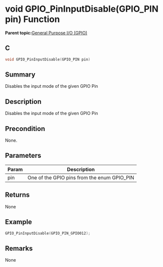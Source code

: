 # void GPIO\_PinInputDisable\(GPIO\_PIN pin\) Function

**Parent topic:**[General Purpose I/O \(GPIO\)](GUID-ED544C7D-3D20-4AEC-99CF-5926C66E9EC7.md)

## C

```c
void GPIO_PinInputDisable(GPIO_PIN pin)
```

## Summary

Disables the input mode of the given GPIO Pin

## Description

Disables the input mode of the given GPIO Pin

## Precondition

None.

## Parameters

|Param|Description|
|-----|-----------|
|pin|One of the GPIO pins from the enum GPIO\_PIN|

## Returns

None

## Example

```c
GPIO_PinInputDisable(GPIO_PIN_GPIO012);
```

## Remarks

None

